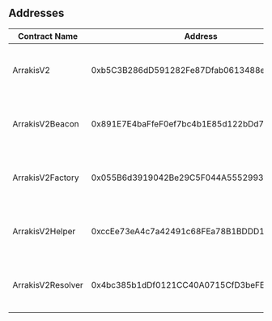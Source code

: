 ## Addresses

| Contract Name     | Address                                    | Networks                                                                  |
| ----------------- | ------------------------------------------ | ------------------------------------------------------------------------- |
| ArrakisV2         | 0xb5C3B286dD591282Fe87Dfab0613488e1b6B09Ba | [Ethereum][ae], [Matic][ap], [Optimism][ao], [Arbitrum][aa], [Goerli][ag] |
| ArrakisV2Beacon   | 0x891E7E4baFfeF0ef7bc4b1E85d122bDd7363b8B3 | [Ethereum][be], [Matic][bp], [Optimism][bo], [Arbitrum][ba], [Goerli][bg] |
| ArrakisV2Factory  | 0x055B6d3919042Be29C5F044A55529933e1273A88 | [Ethereum][fe], [Matic][fp], [Optimism][fo], [Arbitrum][fa], [Goerli][fg] |
| ArrakisV2Helper   | 0xccEe73eA4c7a42491c68FEa78B1BDDD1A35C8d9C | [Ethereum][he], [Matic][hp], [Optimism][ho], [Arbitrum][ha], [Goerli][hg] |
| ArrakisV2Resolver | 0x4bc385b1dDf0121CC40A0715CfD3beFE52f905f5 | [Ethereum][re], [Matic][rp], [Optimism][ro], [Arbitrum][ra], [Goerli][rg] |

[//]: # "These are reference links used in the body of this note and get stripped out when the markdown processor does its job. There is no need to format nicely because it shouldn't be seen. Thanks SO - http://stackoverflow.com/questions/4823468/store-comments-in-markdown-syntax"
[ae]: https://etherscan.io/address/0xb5C3B286dD591282Fe87Dfab0613488e1b6B09Ba#code
[be]: https://etherscan.io/address/0x891E7E4baFfeF0ef7bc4b1E85d122bDd7363b8B3#code
[fe]: https://etherscan.io/address/0x055B6d3919042Be29C5F044A55529933e1273A88#code
[he]: https://etherscan.io/address/0xccEe73eA4c7a42491c68FEa78B1BDDD1A35C8d9C#code
[re]: https://etherscan.io/address/0x4bc385b1dDf0121CC40A0715CfD3beFE52f905f5#code
[ap]: https://polygonscan.com/address/0xb5C3B286dD591282Fe87Dfab0613488e1b6B09Ba#code
[bp]: https://polygonscan.com/address/0x891E7E4baFfeF0ef7bc4b1E85d122bDd7363b8B3#code
[fp]: https://polygonscan.com/address/0x055B6d3919042Be29C5F044A55529933e1273A88#code
[hp]: https://polygonscan.com/address/0xccEe73eA4c7a42491c68FEa78B1BDDD1A35C8d9C#code
[rp]: https://polygonscan.com/address/0x4bc385b1dDf0121CC40A0715CfD3beFE52f905f5#code
[ao]: https://optimistic.etherscan.io/address/0xb5C3B286dD591282Fe87Dfab0613488e1b6B09Ba#code
[bo]: https://optimistic.etherscan.io/address/0x891E7E4baFfeF0ef7bc4b1E85d122bDd7363b8B3#code
[fo]: https://optimistic.etherscan.io/address/0x055B6d3919042Be29C5F044A55529933e1273A88#code
[ho]: https://optimistic.etherscan.io/address/0xccEe73eA4c7a42491c68FEa78B1BDDD1A35C8d9C#code
[ro]: https://optimistic.etherscan.io/address/0x4bc385b1dDf0121CC40A0715CfD3beFE52f905f5#code
[aa]: https://arbiscan.io/address/0xb5C3B286dD591282Fe87Dfab0613488e1b6B09Ba#code
[ba]: https://arbiscan.io/address/0x891E7E4baFfeF0ef7bc4b1E85d122bDd7363b8B3#code
[fa]: https://arbiscan.io/address/0x055B6d3919042Be29C5F044A55529933e1273A88#code
[ha]: https://arbiscan.io/address/0xccEe73eA4c7a42491c68FEa78B1BDDD1A35C8d9C#code
[ra]: https://arbiscan.io/address/0x4bc385b1dDf0121CC40A0715CfD3beFE52f905f5#code
[ag]: https://goerli.etherscan.io/address/0xb5C3B286dD591282Fe87Dfab0613488e1b6B09Ba#code
[bg]: https://goerli.etherscan.io/address/0x891E7E4baFfeF0ef7bc4b1E85d122bDd7363b8B3#code
[fg]: https://goerli.etherscan.io/address/0x055B6d3919042Be29C5F044A55529933e1273A88#code
[hg]: https://goerli.etherscan.io/address/0xccEe73eA4c7a42491c68FEa78B1BDDD1A35C8d9C#code
[rg]: https://goerli.etherscan.io/address/0x4bc385b1dDf0121CC40A0715CfD3beFE52f905f5#code
